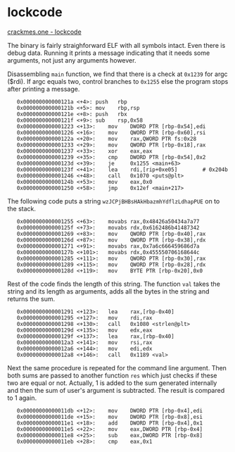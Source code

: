 # lockcode

[crackmes.one - lockcode](https://crackmes.one/crackme/5fda4fa433c5d41f64dee37b)

The binary is fairly straighforward ELF with all symbols intact. Even there is debug data. Running it prints a message indicating that it needs some arguments, not just any arguments however.

Disassembling `main` function, we find that there is a check at `0x1239` for argc ($rdi). If argc equals two, control branches to `0x1255` else the program stops after printing a message.
```assembly
   0x000000000000121a <+4>:	push   rbp
   0x000000000000121b <+5>:	mov    rbp,rsp
   0x000000000000121e <+8>:	push   rbx
   0x000000000000121f <+9>:	sub    rsp,0x58
   0x0000000000001223 <+13>:	mov    DWORD PTR [rbp-0x54],edi
   0x0000000000001226 <+16>:	mov    QWORD PTR [rbp-0x60],rsi
   0x000000000000122a <+20>:	mov    rax,QWORD PTR fs:0x28
   0x0000000000001233 <+29>:	mov    QWORD PTR [rbp-0x18],rax
   0x0000000000001237 <+33>:	xor    eax,eax
   0x0000000000001239 <+35>:	cmp    DWORD PTR [rbp-0x54],0x2
   0x000000000000123d <+39>:	je     0x1255 <main+63>
   0x000000000000123f <+41>:	lea    rdi,[rip+0xe05]        # 0x204b
   0x0000000000001246 <+48>:	call   0x1070 <puts@plt>
   0x000000000000124b <+53>:	mov    eax,0x0
   0x0000000000001250 <+58>:	jmp    0x12ef <main+217>
```

The following code puts a string `wzJCPjBHBsHAkHbazmhYdflzLdhapPUE` on to the stack.
```assembly
   0x0000000000001255 <+63>:	movabs rax,0x48426a50434a7a77
   0x000000000000125f <+73>:	movabs rdx,0x6162486b41487342
   0x0000000000001269 <+83>:	mov    QWORD PTR [rbp-0x40],rax
   0x000000000000126d <+87>:	mov    QWORD PTR [rbp-0x38],rdx
   0x0000000000001271 <+91>:	movabs rax,0x7a6c666459686d7a
   0x000000000000127b <+101>:	movabs rdx,0x455550706168644c
   0x0000000000001285 <+111>:	mov    QWORD PTR [rbp-0x30],rax
   0x0000000000001289 <+115>:	mov    QWORD PTR [rbp-0x28],rdx
   0x000000000000128d <+119>:	mov    BYTE PTR [rbp-0x20],0x0
```

Rest of the code finds the length of this string. The function `val` takes the string and its length as arguments, adds all the bytes in the string and returns the sum.
```assembly
   0x0000000000001291 <+123>:	lea    rax,[rbp-0x40]
   0x0000000000001295 <+127>:	mov    rdi,rax
   0x0000000000001298 <+130>:	call   0x1080 <strlen@plt>
   0x000000000000129d <+135>:	mov    edx,eax
   0x000000000000129f <+137>:	lea    rax,[rbp-0x40]
   0x00000000000012a3 <+141>:	mov    rsi,rax
   0x00000000000012a6 <+144>:	mov    edi,edx
   0x00000000000012a8 <+146>:	call   0x1189 <val>
```

Next the same procedure is repeated for the command line argument. Then both sums are passed to another function `res` which just checks if these two are equal or not. Actually, 1 is added to the sum generated internally and then the sum of user's argument is subtracted. The result is compared to 1 again.

```assembly
   0x00000000000011db <+12>:	mov    DWORD PTR [rbp-0x4],edi
   0x00000000000011de <+15>:	mov    DWORD PTR [rbp-0x8],esi
   0x00000000000011e1 <+18>:	add    DWORD PTR [rbp-0x4],0x1
   0x00000000000011e5 <+22>:	mov    eax,DWORD PTR [rbp-0x4]
   0x00000000000011e8 <+25>:	sub    eax,DWORD PTR [rbp-0x8]
   0x00000000000011eb <+28>:	cmp    eax,0x1
```
